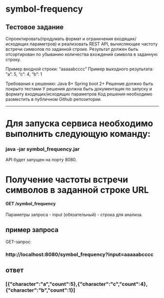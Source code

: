 # symbol-frequency
## Тестовое задание

Спроектировать(продумать формат и ограничения входящих/исходящих параметров) и реализовать REST API, вычисляющее частоту встречи символов по заданной строке. Результат должен быть отсортирован по убыванию количества вхождений символа в заданную строку.

Пример входной строки: “aaaaabcccc”
Пример выходного результата: “a”: 5, “c”: 4, “b”: 1

Требования к решению:
Java 8+
Spring boot 2+
Решение должно быть покрыто тестами
У решения должна быть документация по запуску и формату входящих/исходящих параметров
Код решения необходимо разместить в публичном Github репозитории.
___

# Для запуска сервиса необходимо выполнить следующую команду:

### java -jar symbol_frequency.jar

API будет запущен на порту 8080.

# Получение частоты встречи символов в заданной строке URL

#### GET /symbol_frequency

Параметры запроса - input (обязательный) - строка для анализа.

## пример запроса 

GET-запрос:

### http://localhost:8080/symbol_frequency?input=aaaaabcccc 

## ответ 

### [{"character":"a","count":5},{"character":"c","count":4},{"character":"b","count":1}]



